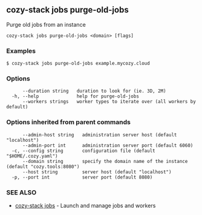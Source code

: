## cozy-stack jobs purge-old-jobs

Purge old jobs from an instance

```
cozy-stack jobs purge-old-jobs <domain> [flags]
```

### Examples

```
$ cozy-stack jobs purge-old-jobs example.mycozy.cloud
```

### Options

```
      --duration string   duration to look for (ie. 3D, 2M)
  -h, --help              help for purge-old-jobs
      --workers strings   worker types to iterate over (all workers by default)
```

### Options inherited from parent commands

```
      --admin-host string   administration server host (default "localhost")
      --admin-port int      administration server port (default 6060)
  -c, --config string       configuration file (default "$HOME/.cozy.yaml")
      --domain string       specify the domain name of the instance (default "cozy.tools:8080")
      --host string         server host (default "localhost")
  -p, --port int            server port (default 8080)
```

### SEE ALSO

* [cozy-stack jobs](cozy-stack_jobs.md)	 - Launch and manage jobs and workers

